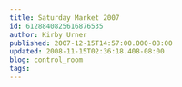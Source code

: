 ```yaml
---
title: Saturday Market 2007
id: 6128840825616876535
author: Kirby Urner
published: 2007-12-15T14:57:00.000-08:00
updated: 2008-11-15T02:36:18.408-08:00
blog: control_room
tags: 
---
```


[](https://blogger.googleusercontent.com/img/b/R29vZ2xl/AVvXsEhBksYd_Arexls-Lwadirg9LN0Rr3TUkEMmt6CjuA_sJYB8W2sx7wecPEasAIvqO3sivzPox25oVGmbHv-A_A2qJCtuP_Fj0aoI8iCVDnnOUS5tbAztAJYr3fK02VldeyfmKdAW/s1600-h/santa_man.jpg)[](https://blogger.googleusercontent.com/img/b/R29vZ2xl/AVvXsEirC8GFaNvRLd1FBFJuf9wDPIIAB141k5z2vcYQc0yCGkJh0uugpUMV9FRD_pI-KCRoNfhaiYb7PyVFKwZV9FldtTEIlT5eAPDFwj7kFBq0PFgIoTr39CBJNOa3r3dBCvh6Jj6F/s1600-h/singing_bowl.jpg)[](https://blogger.googleusercontent.com/img/b/R29vZ2xl/AVvXsEiKXry3fK4W8TJ6AK15g3kSZyAo_VRlD4r3GVAwV-2Qrpa57M2f8ROeQPJ1N4p6DPkx3WYS4P9ludoUxP5z69oESeqm6G2eWT7SCLR3EkvjiQrgLYnkPEGElEGcxxo5PYJg15og/s1600-h/head_shop.jpg)[](https://blogger.googleusercontent.com/img/b/R29vZ2xl/AVvXsEi7pOXuz6veAEU5UrzEQL3YMA1yVL-P1-SHm-gS-YvAO8Q3Bc1Lbd_98q3aq7qh5AVhHxgZZB6qJfM85rpkJENq9jsVRtX51-4C5OfsUxR5XLUfebgXdzWA4vbUVHnEyJzRhuH8/s1600-h/five_fold.jpg)